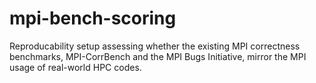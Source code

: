 # mpi-bench-scoring

Reproducability setup assessing whether the existing MPI correctness benchmarks, MPI-CorrBench and the MPI Bugs Initiative, mirror the MPI usage of real-world HPC codes.